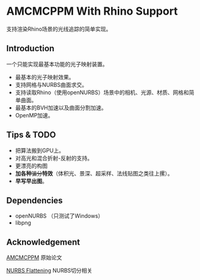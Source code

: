 AMCMCPPM With Rhino Support
========
支持渲染Rhino场景的光线追踪的简单实现。

Introduction
--------
一个只能实现最基本功能的光子映射装置。
- 最基本的光子映射效果。
- 支持网格与NURBS曲面求交。
- 支持读取Rhino（使用openNURBS）场景中的相机、光源、材质、网格和简单曲面。
- 最基本的BVH加速以及曲面分割加速。
- OpenMP加速。

Tips & TODO
--------
- 把算法搬到GPU上。
- 对高光和混合折射-反射的支持。
- 更漂亮的构图
- **加各种**~~骗分~~**特效**（体积光、景深、超采样、法线贴图之类往上摞）。
- **早写早出图**。

Dependencies
--------
- openNURBS （只测试了Windows）
- libpng

Acknowledgement
--------
[AMCMCPPM](http://www.ci.i.u-tokyo.ac.jp/~hachisuka/amcmcppm.pdf) 原始论文

[NURBS Flattening](https://www.cs.utah.edu/~shirley/papers/raynurbs.pdf) NURBS切分相关